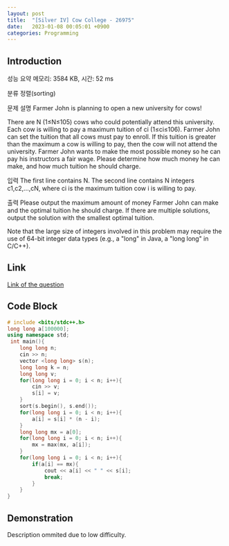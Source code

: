 ```yaml
---
layout: post
title:  "[Silver IV] Cow College - 26975"
date:   2023-01-08 00:05:01 +0900
categories: Programming
---
```


## Introduction

성능 요약
메모리: 3584 KB, 시간: 52 ms

분류
정렬(sorting)

문제 설명
Farmer John is planning to open a new university for cows!

There are N (1≤N≤105) cows who could potentially attend this university. Each cow is willing to pay a maximum tuition of ci (1≤ci≤106). Farmer John can set the tuition that all cows must pay to enroll. If this tuition is greater than the maximum a cow is willing to pay, then the cow will not attend the university. Farmer John wants to make the most possible money so he can pay his instructors a fair wage. Please determine how much money he can make, and how much tuition he should charge.

입력
The first line contains N. The second line contains N integers c1,c2,…,cN, where ci is the maximum tuition cow i is willing to pay.

출력
Please output the maximum amount of money Farmer John can make and the optimal tuition he should charge. If there are multiple solutions, output the solution with the smallest optimal tuition.

Note that the large size of integers involved in this problem may require the use of 64-bit integer data types (e.g., a "long" in Java, a "long long" in C/C++).

## Link

[Link of the question](https://www.acmicpc.net/problem/26975)

## Code Block

```c++
# include <bits/stdc++.h>
long long a[100000];
using namespace std;
 int main(){
    long long n;
    cin >> n;
    vector <long long> s(n);
    long long k = n;
    long long v;
    for(long long i = 0; i < n; i++){
        cin >> v;
        s[i] = v;
    }
    sort(s.begin(), s.end());
    for(long long i = 0; i < n; i++){
        a[i] = s[i] * (n - i);
    }
    long long mx = a[0];
    for(long long i = 0; i < n; i++){
        mx = max(mx, a[i]);
    }
    for(long long i = 0; i < n; i++){
        if(a[i] == mx){
            cout << a[i] << " " << s[i];
            break;
        }
    }
}
```

## Demonstration

Description ommited due to low difficulty.

